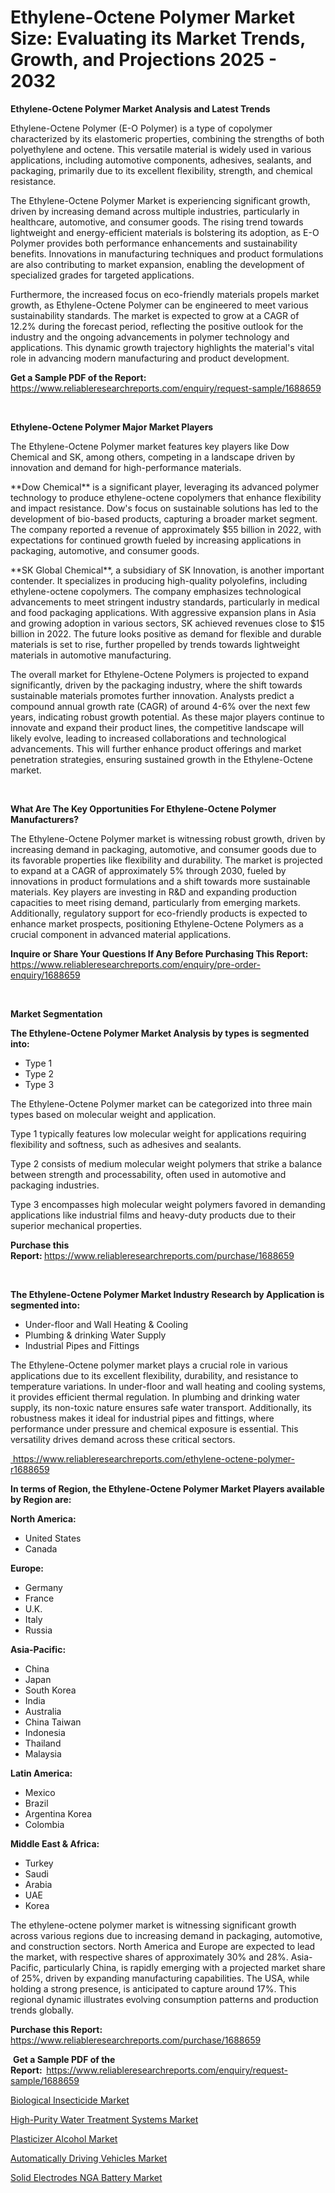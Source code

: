 <p><h1>Ethylene-Octene Polymer Market Size: Evaluating its Market Trends, Growth, and Projections 2025 - 2032</h1></p><p><strong>Ethylene-Octene Polymer Market Analysis and Latest Trends</strong></p>
<p><p>Ethylene-Octene Polymer (E-O Polymer) is a type of copolymer characterized by its elastomeric properties, combining the strengths of both polyethylene and octene. This versatile material is widely used in various applications, including automotive components, adhesives, sealants, and packaging, primarily due to its excellent flexibility, strength, and chemical resistance.</p><p>The Ethylene-Octene Polymer Market is experiencing significant growth, driven by increasing demand across multiple industries, particularly in healthcare, automotive, and consumer goods. The rising trend towards lightweight and energy-efficient materials is bolstering its adoption, as E-O Polymer provides both performance enhancements and sustainability benefits. Innovations in manufacturing techniques and product formulations are also contributing to market expansion, enabling the development of specialized grades for targeted applications.</p><p>Furthermore, the increased focus on eco-friendly materials propels market growth, as Ethylene-Octene Polymer can be engineered to meet various sustainability standards. The market is expected to grow at a CAGR of 12.2% during the forecast period, reflecting the positive outlook for the industry and the ongoing advancements in polymer technology and applications. This dynamic growth trajectory highlights the material's vital role in advancing modern manufacturing and product development.</p></p>
<p><strong>Get a Sample PDF of the Report:&nbsp;</strong> <a href="https://www.reliableresearchreports.com/enquiry/request-sample/1688659?utm_campaign=115&utm_medium=2&utm_source=Github&utm_content=ia&utm_term=06012025&utm_id=ethylene-octene-polymer">https://www.reliableresearchreports.com/enquiry/request-sample/1688659</a></p>
<p>&nbsp;</p>
<p><strong>Ethylene-Octene Polymer Major Market Players</strong></p>
<p><p>The Ethylene-Octene Polymer market features key players like Dow Chemical and SK, among others, competing in a landscape driven by innovation and demand for high-performance materials.</p><p>**Dow Chemical** is a significant player, leveraging its advanced polymer technology to produce ethylene-octene copolymers that enhance flexibility and impact resistance. Dow's focus on sustainable solutions has led to the development of bio-based products, capturing a broader market segment. The company reported a revenue of approximately $55 billion in 2022, with expectations for continued growth fueled by increasing applications in packaging, automotive, and consumer goods.</p><p>**SK Global Chemical**, a subsidiary of SK Innovation, is another important contender. It specializes in producing high-quality polyolefins, including ethylene-octene copolymers. The company emphasizes technological advancements to meet stringent industry standards, particularly in medical and food packaging applications. With aggressive expansion plans in Asia and growing adoption in various sectors, SK achieved revenues close to $15 billion in 2022. The future looks positive as demand for flexible and durable materials is set to rise, further propelled by trends towards lightweight materials in automotive manufacturing.</p><p>The overall market for Ethylene-Octene Polymers is projected to expand significantly, driven by the packaging industry, where the shift towards sustainable materials promotes further innovation. Analysts predict a compound annual growth rate (CAGR) of around 4-6% over the next few years, indicating robust growth potential. As these major players continue to innovate and expand their product lines, the competitive landscape will likely evolve, leading to increased collaborations and technological advancements. This will further enhance product offerings and market penetration strategies, ensuring sustained growth in the Ethylene-Octene market.</p></p>
<p>&nbsp;</p>
<p><strong>What Are The Key Opportunities For Ethylene-Octene Polymer Manufacturers?</strong></p>
<p><p>The Ethylene-Octene Polymer market is witnessing robust growth, driven by increasing demand in packaging, automotive, and consumer goods due to its favorable properties like flexibility and durability. The market is projected to expand at a CAGR of approximately 5% through 2030, fueled by innovations in product formulations and a shift towards more sustainable materials. Key players are investing in R&D and expanding production capacities to meet rising demand, particularly from emerging markets. Additionally, regulatory support for eco-friendly products is expected to enhance market prospects, positioning Ethylene-Octene Polymers as a crucial component in advanced material applications.</p></p>
<p><strong>Inquire or Share Your Questions If Any Before Purchasing This Report:</strong> <a href="https://www.reliableresearchreports.com/enquiry/pre-order-enquiry/1688659?utm_campaign=115&utm_medium=2&utm_source=Github&utm_content=ia&utm_term=06012025&utm_id=ethylene-octene-polymer">https://www.reliableresearchreports.com/enquiry/pre-order-enquiry/1688659</a></p>
<p>&nbsp;</p>
<p><strong>Market Segmentation</strong></p>
<p><strong>The Ethylene-Octene Polymer Market Analysis by types is segmented into:</strong></p>
<p><ul><li>Type 1</li><li>Type 2</li><li>Type 3</li></ul></p>
<p><p>The Ethylene-Octene Polymer market can be categorized into three main types based on molecular weight and application. </p><p>Type 1 typically features low molecular weight for applications requiring flexibility and softness, such as adhesives and sealants. </p><p>Type 2 consists of medium molecular weight polymers that strike a balance between strength and processability, often used in automotive and packaging industries. </p><p>Type 3 encompasses high molecular weight polymers favored in demanding applications like industrial films and heavy-duty products due to their superior mechanical properties.</p></p>
<p><strong>Purchase this Report:&nbsp;</strong><a href="https://www.reliableresearchreports.com/purchase/1688659?utm_campaign=115&utm_medium=2&utm_source=Github&utm_content=ia&utm_term=06012025&utm_id=ethylene-octene-polymer">https://www.reliableresearchreports.com/purchase/1688659</a></p>
<p>&nbsp;</p>
<p><strong>The Ethylene-Octene Polymer Market Industry Research by Application is segmented into:</strong></p>
<p><ul><li>Under-floor and Wall Heating & Cooling</li><li>Plumbing & drinking Water Supply</li><li>Industrial Pipes and Fittings</li></ul></p>
<p><p>The Ethylene-Octene polymer market plays a crucial role in various applications due to its excellent flexibility, durability, and resistance to temperature variations. In under-floor and wall heating and cooling systems, it provides efficient thermal regulation. In plumbing and drinking water supply, its non-toxic nature ensures safe water transport. Additionally, its robustness makes it ideal for industrial pipes and fittings, where performance under pressure and chemical exposure is essential. This versatility drives demand across these critical sectors.</p></p>
<p><a href="https://www.reliableresearchreports.com/ethylene-octene-polymer-r1688659?utm_campaign=115&utm_medium=2&utm_source=Github&utm_content=ia&utm_term=06012025&utm_id=ethylene-octene-polymer">&nbsp;https://www.reliableresearchreports.com/ethylene-octene-polymer-r1688659</a></p>
<p><strong>In terms of Region, the Ethylene-Octene Polymer Market Players available by Region are:</strong></p>
<p>
    <p> <strong> North America: </strong>
        <ul>
            <li>United States</li>
            <li>Canada</li>
        </ul>
        </p> 
    <p> <strong> Europe: </strong>
        <ul>
            <li>Germany</li>
            <li>France</li>
            <li>U.K.</li>
            <li>Italy</li>
            <li>Russia</li>
        </ul>
        </p> 
    <p> <strong> Asia-Pacific: </strong>
        <ul>
            <li>China</li>
            <li>Japan</li>
            <li>South Korea</li>
            <li>India</li>
            <li>Australia</li>
            <li>China Taiwan</li>
            <li>Indonesia</li>
            <li>Thailand</li>
            <li>Malaysia</li>
        </ul>
        </p> 
    <p> <strong> Latin America: </strong>
        <ul>
            <li>Mexico</li>
            <li>Brazil</li>
            <li>Argentina Korea</li>
            <li>Colombia</li>
        </ul>
        </p> 
    <p> <strong> Middle East & Africa: </strong>
        <ul>
            <li>Turkey</li>
            <li>Saudi</li>
            <li>Arabia</li>
            <li>UAE</li>
            <li>Korea</li>
        </ul>
    </p>
    </p>
<p><p>The ethylene-octene polymer market is witnessing significant growth across various regions due to increasing demand in packaging, automotive, and construction sectors. North America and Europe are expected to lead the market, with respective shares of approximately 30% and 28%. Asia-Pacific, particularly China, is rapidly emerging with a projected market share of 25%, driven by expanding manufacturing capabilities. The USA, while holding a strong presence, is anticipated to capture around 17%. This regional dynamic illustrates evolving consumption patterns and production trends globally.</p></p>
<p><strong>Purchase this Report: </strong><a href="https://www.reliableresearchreports.com/purchase/1688659?utm_campaign=115&utm_medium=2&utm_source=Github&utm_content=ia&utm_term=06012025&utm_id=ethylene-octene-polymer">https://www.reliableresearchreports.com/purchase/1688659</a></p>
<p>&nbsp;<strong>Get a Sample PDF of the Report:&nbsp;&nbsp;</strong><a href="https://www.reliableresearchreports.com/enquiry/request-sample/1688659?utm_campaign=115&utm_medium=2&utm_source=Github&utm_content=ia&utm_term=06012025&utm_id=ethylene-octene-polymer">https://www.reliableresearchreports.com/enquiry/request-sample/1688659</a></p>
<p><strong></strong></p>
<p><p><a href="https://github.com/ashepherd82/Market-Research-Report-List-6/blob/main/biological-insecticide-market.md?utm_campaign=115&utm_medium=2&utm_source=Github&utm_content=ia&utm_term=06012025&utm_id=ethylene-octene-polymer">Biological Insecticide Market</a></p><p><a href="https://www.linkedin.com/pulse/driving-forces-global-high-purity-water-treatment-systems-market-febof?utm_campaign=115&utm_medium=2&utm_source=Github&utm_content=ia&utm_term=06012025&utm_id=ethylene-octene-polymer">High-Purity Water Treatment Systems Market</a></p><p><a href="https://github.com/JakirUddin651/Market-Research-Report-List-1/blob/main/plasticizer-alcohol-market.md?utm_campaign=115&utm_medium=2&utm_source=Github&utm_content=ia&utm_term=06012025&utm_id=ethylene-octene-polymer">Plasticizer Alcohol Market</a></p><p><a href="https://www.linkedin.com/pulse/automatically-driving-vehicles-market-forecast-highlights-z6uff?utm_campaign=115&utm_medium=2&utm_source=Github&utm_content=ia&utm_term=06012025&utm_id=ethylene-octene-polymer">Automatically Driving Vehicles Market</a></p><p><a href="https://www.linkedin.com/pulse/strategic-forecast-solid-electrodes-nga-battery-market-o9m5f?utm_campaign=115&utm_medium=2&utm_source=Github&utm_content=ia&utm_term=06012025&utm_id=ethylene-octene-polymer">Solid Electrodes NGA Battery Market</a></p></p>